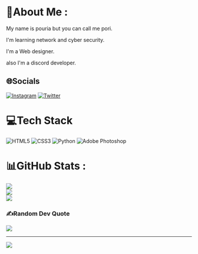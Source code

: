 # 💫About Me :
My name is pouria but you can call me pori. 

I'm learning network and cyber security.

I'm a Web designer.

also I'm a discord developer. 

## 🌐Socials
[![Instagram](https://img.shields.io/badge/Instagram-%23E4405F.svg?logo=Instagram&logoColor=white)](https://instagram.com/po._.riw) [![Twitter](https://img.shields.io/badge/Twitter-%231DA1F2.svg?logo=Twitter&logoColor=white)](https://twitter.com/po_riw) 

# 💻Tech Stack
![HTML5](https://img.shields.io/badge/html5-%23E34F26.svg?style=for-the-badge&logo=html5&logoColor=white) ![CSS3](https://img.shields.io/badge/css3-%231572B6.svg?style=for-the-badge&logo=css3&logoColor=white) ![Python](https://img.shields.io/badge/python-3670A0?style=for-the-badge&logo=python&logoColor=ffdd54) ![Adobe Photoshop](https://img.shields.io/badge/adobephotoshop-%2331A8FF.svg?style=for-the-badge&logo=adobephotoshop&logoColor=white)
# 📊GitHub Stats :
![](https://github-readme-stats.vercel.app/api?username=poriw-hjt&theme=radical&hide_border=false&include_all_commits=false&count_private=false)<br/>
![](https://github-readme-streak-stats.herokuapp.com/?user=poriw-hjt&theme=radical&hide_border=false)<br/>
![](https://github-readme-stats.vercel.app/api/top-langs/?username=poriw-hjt&theme=radical&hide_border=false&include_all_commits=false&count_private=false&layout=compact)

### ✍️Random Dev Quote
![](https://quotes-github-readme.vercel.app/api?type=horizontal&theme=radical)

---
![](https://komarev.com/ghpvc/?username=poriw-hjt&label=Visitors+Count&color=brightgreen)
